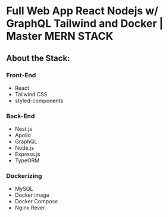 # Full Web App React Nodejs w/ GraphQL Tailwind and Docker | Master MERN STACK

## About the Stack:

### Front-End

<ul>
<li>React</li>
<li> Tailwind CSS</li>
<li>styled-components</li>
</ul>

### Back-End

<ul>
<li>Nest.js</li>
<li>Apollo</li>
<li>GraphQL</li>
<li>Node.js</li>
<li>Express.js</li>
<li>TypeORM</li>
</ul>

### Dockerizing

<ul>
<li>MySQL</li>
<li>Docker image</li>
<li>Docker Compose</li>
<li> Nginx Rever</li>
</ul>
